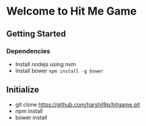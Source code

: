 # Welcome to Hit Me Game


## Getting Started
### Dependencies
* Install nodejs using nvm
* Install bower ```npm install -g bower```


## Initialize

* git clone https://github.com/harshil9p/hitgame.git
* npm install
* bower install
